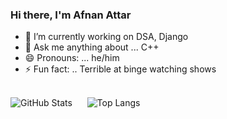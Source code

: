 ### Hi there, I'm Afnan Attar


- 🔭 I’m currently working on DSA, Django
- 💬 Ask me anything about ... C++ 
- 😄 Pronouns: ... he/him
- ⚡ Fun fact: .. Terrible at binge watching shows

<br>![GitHub Stats](https://github-readme-stats.vercel.app/api?username=afnan47&count_private=true&show_icons=true&theme=transparent)&nbsp;&nbsp;&nbsp;&nbsp;&nbsp;
![Top Langs](https://github-readme-stats.vercel.app/api/top-langs/?username=afnan47&layout=compact&theme=transparent)

